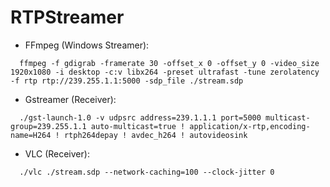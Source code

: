 # RTPStreamer

- FFmpeg (Windows Streamer):

```
  ffmpeg -f gdigrab -framerate 30 -offset_x 0 -offset_y 0 -video_size 1920x1080 -i desktop -c:v libx264 -preset ultrafast -tune zerolatency -f rtp rtp://239.255.1.1:5000 -sdp_file ./stream.sdp
```

- Gstreamer (Receiver):
```
  ./gst-launch-1.0 -v udpsrc address=239.1.1.1 port=5000 multicast-group=239.255.1.1 auto-multicast=true ! application/x-rtp,encoding-name=H264 ! rtph264depay ! avdec_h264 ! autovideosink
```

- VLC (Receiver):
```
  ./vlc ./stream.sdp --network-caching=100 --clock-jitter 0
```
